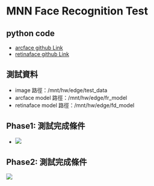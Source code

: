 # MNN Face Recognition Test

## python code 
- [arcface github Link](https://github.com/deepinsight/insightface/blob/master/python-package/insightface/model_zoo/arcface_onnx.py)
- [retinaface github Link](https://github.com/deepinsight/insightface/blob/master/python-package/insightface/model_zoo/retinaface.py)

## 測試資料
- image 路徑：/mnt/hw/edge/test_data
- arcface model 路徑：/mnt/hw/edge/fr_model
- retinaface model 路徑：/mnt/hw/edge/fd_model

## Phase1: 測試完成條件
- ![](https://i.imgur.com/vKn6DtE.png)

## Phase2: 測試完成條件
![](https://i.imgur.com/Y04U4HJ.png)
